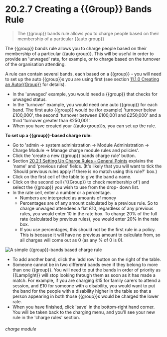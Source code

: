 # 20.2.7 Creating a {{Group}} Bands Rule

> The {{group}} bands rule allows you to charge people based on their membership of a particular {{auto group}} 

The {{group}} bands rule allows you to charge people based on their membership of a particular {{auto group}}. This will be useful in order to provide an 'unwaged' rate, for example, or to charge based on the turnover of the organisation attending. 

A rule can contain several bands, each based on a {{group}} - you will need to set up the auto {{group}}s you are using first (see section [11.1.0  Creating an Auto{{Group}}](/help/index/p/11.1.0) for details). 
- In the 'unwaged' example, you would need a {{group}} that checks for unwaged status. 
- In the 'turnover' example, you would need one auto {{group}} for each band. The first auto {{group}} would be (for example) 'turnover below £100,000', the second 'turnover between £100,001 and £250,000' and a third 'turnover greater than £250,001'. 
- When you have created your {{auto group}}s, you can set up the rule. 

**To set up a {{group}}-based charge rule:**

- Go to 'admin -> system administration -> Module Administration -> Charge Module -> Manage charge module rules and policies'.
- Click the 'create a new {{group}} bands charge rule' button. 
- Section [20.2.1  Setting Up Charge Rules - General Points](/help/index/p/20.2.1) explains the 'name' and 'previous rules' fields. (It's likely that you will want to tick the 'Should previous rules apply if there is no match using this rule?' box.) 
- Click on the first cell of the table to give the band a name. 
- Click on the second cell ('{{Group}} to check membership of') and select the {{group}} you wish to use from the drop- down list. 
- In the rate cell, enter a number or a percentage. 
   - Numbers are interpreted as amounts of money 
   - Percentages are of any amount calculated by a previous rule. So to charge unwaged attendees a flat £10, regardless of any previous rules, you would enter 10 in the rate box. To charge 20% of the full rate (calculated by previous rules), you would enter 20% in the rate box. 
   - If you use percentages, this should not be the first rule in a policy. This is because it will have no previous amount to calculate from, so all charges will come out as 0 (as any % of 0 is 0). 

![A simple {{group}}-bands based charge rule](22.7.0a.png)

- To add another band, click the 'add row' button on the right of the table. 
- Someone cannot be in two different bands even if they belong to more than one {{group}}. You will need to put the bands in order of priority as {{Lamplight}} will stop looking through them as soon as it has made a match. For example, if you are charging £15 for family carers to attend a session, and £10 for someone with a disability, you would want to put the band for the people with a disability higher in the table so that a person appearing in both those {{group}}s would be charged the lower rate. 
- When you have finished, click 'save' in the bottom-right hand corner. You will be taken back to the charging menu, and you'll see your new rule in the 'charge rules' section. 

###### charge module

